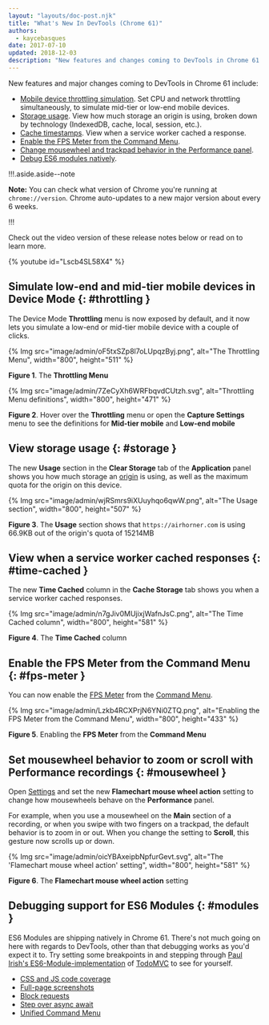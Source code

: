 ```yaml
---
layout: "layouts/doc-post.njk"
title: "What's New In DevTools (Chrome 61)"
authors:
  - kaycebasques
date: 2017-07-10
updated: 2018-12-03
description: "New features and changes coming to DevTools in Chrome 61."
---
```


New features and major changes coming to DevTools in Chrome 61 include:

- [Mobile device throttling simulation][1]. Set CPU and network throttling simultaneously, to
  simulate mid-tier or low-end mobile devices.
- [Storage usage][2]. View how much storage an origin is using, broken down by technology
  (IndexedDB, cache, local, session, etc.).
- [Cache timestamps][3]. View when a service worker cached a response.
- [Enable the FPS Meter from the Command Menu][4].
- [Change mousewheel and trackpad behavior in the Performance panel][5].
- [Debug ES6 modules natively][6].

!!!.aside.aside--note

**Note:** You can check what version of Chrome you're running at `chrome://version`. Chrome
auto-updates to a new major version about every 6 weeks.

!!!

Check out the video version of these release notes below or read on to learn more.

{% youtube id="Lscb4SL58X4" %}

## Simulate low-end and mid-tier mobile devices in Device Mode {: #throttling }

The Device Mode **Throttling** menu is now exposed by default, and it now lets you simulate a
low-end or mid-tier mobile device with a couple of clicks.

{% Img src="image/admin/oF5txSZp8l7oLUpqzByj.png", alt="The Throttling Menu", width="800", height="511" %}

**Figure 1**. The **Throttling Menu**

{% Img src="image/admin/7ZeCyXh6WRFbqvdCUtzh.svg", alt="Throttling Menu definitions", width="800", height="471" %}

**Figure 2**. Hover over the **Throttling** menu or open the **Capture Settings** menu to see the
definitions for **Mid-tier mobile** and **Low-end mobile**

## View storage usage {: #storage }

The new **Usage** section in the **Clear Storage** tab of the **Application** panel shows you how
much storage an [origin][7] is using, as well as the maximum quota for the origin on this device.

{% Img src="image/admin/wjRSmrs9iXUuyhqo6qwW.png", alt="The Usage section", width="800", height="507" %}

**Figure 3**. The **Usage** section shows that `https://airhorner.com` is using 66.9KB out of the
origin's quota of 15214MB

## View when a service worker cached responses {: #time-cached }

The new **Time Cached** column in the **Cache Storage** tab shows you when a service worker cached
responses.

{% Img src="image/admin/n7gJiv0MUjixjWafnJsC.png", alt="The Time Cached column", width="800", height="581" %}

**Figure 4**. The **Time Cached** column

## Enable the FPS Meter from the Command Menu {: #fps-meter }

You can now enable the [FPS Meter][8] from the [Command Menu][9].

{% Img src="image/admin/Lzkb4RCXPrjN6YNi0ZTQ.png", alt="Enabling the FPS Meter from the Command Menu", width="800", height="433" %}

**Figure 5**. Enabling the **FPS Meter** from the **Command Menu**

## Set mousewheel behavior to zoom or scroll with Performance recordings {: #mousewheel }

Open [Settings][10] and set the new **Flamechart mouse wheel action** setting to change how
mousewheels behave on the **Performance** panel.

For example, when you use a mousewheel on the **Main** section of a recording, or when you swipe
with two fingers on a trackpad, the default behavior is to zoom in or out. When you change the
setting to **Scroll**, this gesture now scrolls up or down.

{% Img src="image/admin/oicYBAxeipbNpfurGevt.svg", alt="The 'Flamechart mouse wheel action' setting", width="800", height="581" %}

**Figure 6**. The **Flamechart mouse wheel action** setting

## Debugging support for ES6 Modules {: #modules }

ES6 Modules are shipping natively in Chrome 61. There's not much going on here with regards to
DevTools, other than that debugging works as you'd expect it to. Try setting some breakpoints in and
stepping through [Paul Irish's ES6-Module-implementation][11] of [TodoMVC][12] to see for yourself.

- [CSS and JS code coverage][13]
- [Full-page screenshots][14]
- [Block requests][15]
- [Step over async await][16]
- [Unified Command Menu][17]

[1]: #throttling
[2]: #storage
[3]: #time-cached
[4]: #fps-meter
[5]: #mousewheel
[6]: #modules
[7]: https://tools.ietf.org/html/rfc6454#section-3.2
[8]: /web/tools/chrome-devtools/evaluate-performance/reference#fps-meter
[9]: /web/tools/chrome-devtools/ui#command-menu
[10]: /web/tools/chrome-devtools/ui#settings
[11]: https://paulirish.github.io/es-modules-todomvc/
[12]: http://todomvc.com/
[13]: /web/updates/2017/04/devtools-release-notes#coverage
[14]: /web/updates/2017/04/devtools-release-notes#screenshots
[15]: /web/updates/2017/04/devtools-release-notes#block-requests
[16]: /web/updates/2017/04/devtools-release-notes#async
[17]: /web/updates/2017/04/devtools-release-notes#command-menu
